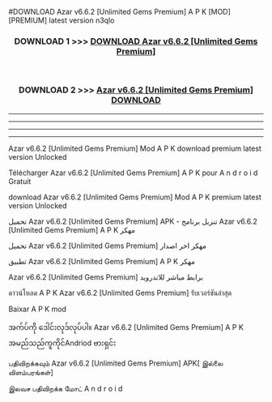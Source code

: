 #DOWNLOAD Azar  v6.6.2 [Unlimited Gems Premium] A P K [MOD] [PREMIUM] latest version n3qlo



<div align="center">

<h3>DOWNLOAD 1 >>> <a href="https://teeasianyam.web.app?sq=Azar  v6.6.2 [Unlimited Gems Premium]">DOWNLOAD Azar  v6.6.2 [Unlimited Gems Premium] </a></h3><br>

<h3>DOWNLOAD 2 >>> <a href="https://teeasianyam.web.app?sq=Azar  v6.6.2 [Unlimited Gems Premium] ">Azar  v6.6.2 [Unlimited Gems Premium]  DOWNLOAD </a></h3>

</div>


----------------------------------------------------------

----------------------------------------------------------

----------------------------------------------------------

----------------------------------------------------------


Azar  v6.6.2 [Unlimited Gems Premium]  Mod A P K download premium latest version Unlocked

Télécharger Azar  v6.6.2 [Unlimited Gems Premium]  A P K pour A n d r o i d Gratuit

download Azar  v6.6.2 [Unlimited Gems Premium]  Mod A P K premium latest version Unlocked

تحميل Azar  v6.6.2 [Unlimited Gems Premium]  APK - تنزيل برنامج Azar  v6.6.2 [Unlimited Gems Premium]  A P K مهكر

تحميل Azar  v6.6.2 [Unlimited Gems Premium]  مهكر اخر اصدار

تطبيق Azar  v6.6.2 [Unlimited Gems Premium]  A P K مهكر

Azar  v6.6.2 [Unlimited Gems Premium]  برابط مباشر للاندرويد

ดาวน์โหลด A P K Azar  v6.6.2 [Unlimited Gems Premium]  รับเวอร์ชันล่าสุด

Baixar A P K mod

အက်ပ်ကို ဒေါင်းလုဒ်လုပ်ပါ။ Azar  v6.6.2 [Unlimited Gems Premium]  A P K အမည်သည်ကူကိုင်Andriod ဗားရှင်း

பதிவிறக்கவும் Azar  v6.6.2 [Unlimited Gems Premium]  APK[ இல்லை விளம்பரங்கள்] 
 
இலவச பதிவிறக்க மோட் A n d r o i d



